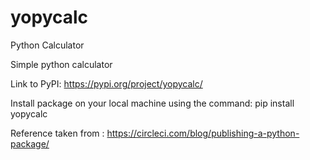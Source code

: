 # yopycalc
Python Calculator

Simple python calculator

Link to PyPI: https://pypi.org/project/yopycalc/

Install package on your local machine using the command: pip install yopycalc

Reference taken from : https://circleci.com/blog/publishing-a-python-package/